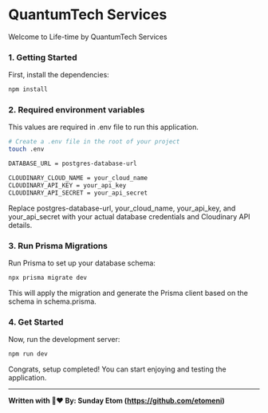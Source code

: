 # QuantumTech Services
Welcome to Life-time by QuantumTech Services


### 1. Getting Started

First, install the dependencies:

```bash
npm install
```

### 2. Required environment variables
This values are required in .env file to run this application.

```bash
# Create a .env file in the root of your project
touch .env
```

```bash
DATABASE_URL = postgres-database-url

CLOUDINARY_CLOUD_NAME = your_cloud_name
CLOUDINARY_API_KEY = your_api_key
CLOUDINARY_API_SECRET = your_api_secret
```

Replace postgres-database-url, your_cloud_name, your_api_key, and your_api_secret with your actual database credentials and Cloudinary API details.


### 3. Run Prisma Migrations

Run Prisma to set up your database schema:

```bash
npx prisma migrate dev
```

This will apply the migration and generate the Prisma client based on the schema in schema.prisma.



### 4. Get Started

Now, run the development server:

```bash
npm run dev
```

Congrats, setup completed!
You can start enjoying and testing the application.

---

**Written with 💞️❤️ By: Sunday Etom (https://github.com/etomeni)**